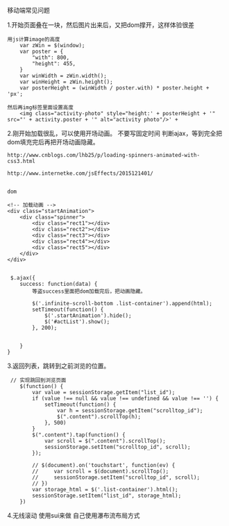 移动端常见问题

1.开始页面叠在一块，然后图片出来后，又把dom撑开，这样体验很差
```
用js计算image的高度
    var zWin = $(window);
    var poster = {
        "with": 800,
        "height": 455,
    }
    var winWidth = zWin.width();
    var winHeight = zWin.height();
    var posterHeight = (winWidth / poster.with) * poster.height + 'px';

然后再img标签里面设置高度
    <img class="activity-photo" style="height:' + posterHeight + '" src="' + activity.poster + '" alt="activity photo"/>' +
```
2.刚开始加载很乱，可以使用开场动画。
    不要写固定时间
    判断ajax，等到完全把dom填充完后再把开场动画隐藏。

    http://www.cnblogs.com/lhb25/p/loading-spinners-animated-with-css3.html

    http://www.internetke.com/jsEffects/2015121401/


```

dom

<!-- 加载动画 -->
<div class="startAnimation">
    <div class="spinner">
        <div class="rect1"></div>
        <div class="rect2"></div>
        <div class="rect3"></div>
        <div class="rect4"></div>
        <div class="rect5"></div>
    </div>
</div>


 $.ajax({
    success: function(data) {
        等盗success里面把dom加载完后，把动画隐藏。

        $('.infinite-scroll-bottom .list-container').append(html);
        setTimeout(function() {
            $('.startAnimation').hide();
            $('#actList').show();
        }, 200);


    }
}
```

3.返回列表，跳转到之前浏览的位置。
```
 // 实现跳回到浏览页面
    $(function() {
        var value = sessionStorage.getItem("list_id");
        if (value !== null && value !== undefined && value !== '') {
            setTimeout(function() {
                var h = sessionStorage.getItem("scrolltop_id");
                $(".content").scrollTop(h);
            }, 500)
        }
        $(".content").tap(function() {
            var scroll = $(".content").scrollTop();
            sessionStorage.setItem("scrolltop_id", scroll);
        });

        // $(document).on('touchstart', function(ev) {
        //     var scroll = $(document).scrollTop();
        //     sessionStorage.setItem("scrolltop_id", scroll);
        // })
        var storage_html = $('.list-container').html();
        sessionStorage.setItem("list_id", storage_html);
    })
```

4.无线滚动
使用sui来做
自己使用瀑布流布局方式